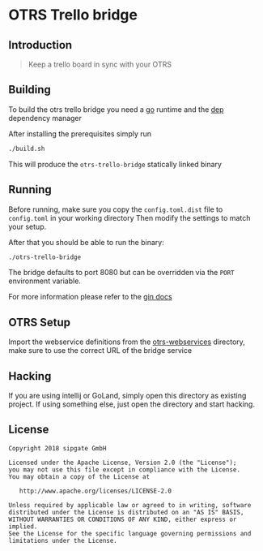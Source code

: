 # OTRS Trello bridge

## Introduction

> Keep a trello board in sync with your OTRS


## Building

To build the otrs trello bridge you need a [go](https://golang.org/doc/install) runtime
and the [dep](https://golang.github.io/dep/docs/installation.html) dependency manager

After installing the prerequisites simply run
```bash
./build.sh
```

This will produce the `otrs-trello-bridge` statically linked binary

## Running

Before running, make sure you copy the `config.toml.dist` file to `config.toml` in your working directory
Then modify the settings to match your setup.

After that you should be able to run the binary:
```bash
./otrs-trello-bridge
```

The bridge defaults to port 8080 but can be overridden via the `PORT` environment variable.

For more information please refer to the [gin docs](https://gin-gonic.github.io/gin/)

## OTRS Setup

Import the webservice definitions from the [otrs-webservices](otrs-webservices) directory, make sure to use the correct URL of the bridge service

## Hacking

If you are using intellij or GoLand, simply open this directory as existing project.
If using something else, just open the directory and start hacking.

## License

```text
Copyright 2018 sipgate GmbH

Licensed under the Apache License, Version 2.0 (the "License");
you may not use this file except in compliance with the License.
You may obtain a copy of the License at

   http://www.apache.org/licenses/LICENSE-2.0

Unless required by applicable law or agreed to in writing, software
distributed under the License is distributed on an "AS IS" BASIS,
WITHOUT WARRANTIES OR CONDITIONS OF ANY KIND, either express or implied.
See the License for the specific language governing permissions and
limitations under the License.
```